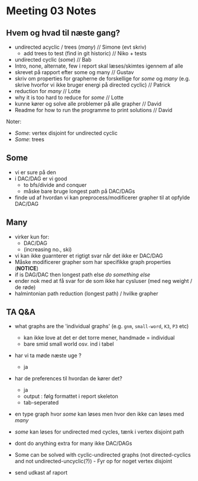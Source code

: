 # Meeting 03 Notes

## Hvem og hvad til næste gang?
- undirected acyclic / trees (*many*) // Simone (evt skriv)
  - add trees to test (find in git historic) // Niko + tests
- undirected cyclic (*some*) // Bab
- Intro, none, alternate, few i report skal læses/skimtes igennem af alle
- skrevet på rapport efter some og many // Gustav
- skriv om properties for grapherne de forskellige for *some* og *many* (e.g. skrive hvorfor vi ikke bruger energi på directed cyclic) // Patrick
- reduction for *many* // Lotte
- why it is too hard to reduce for *some* // Lotte
- kunne kører og solve alle problemer på alle grapher // David
- Readme for how to run the programme to print solutions // David

Noter:
- *Some*: vertex disjoint for undirected cyclic
- *Some*: trees

## Some
- vi er sure på den
- i DAC/DAG er vi good
  - to bfs/divide and conquer
  - måske bare bruge longest path på DAC/DAGs
- finde ud af hvordan vi kan preprocess/modificerer grapher til at opfylde DAC/DAG

## Many
- virker kun for:
  - DAC/DAG
  - (increasing no., ski)
- vi kan ikke guarnterer et rigtigt svar når det ikke er DAC/DAG
- Måske modificerer grapher som har specifikke graph properties (**NOTICE**)
- if is DAG/DAC then longest path else *do something else*
- ender nok med at få svar for de som ikke har cysluser (med neg weight / de røde)
- halmintonian path reduction (longest path) / hvilke grapher

## TA Q&A
- what graphs are the 'individual graphs' (e.g. `gnm`, `small-word`, `K3`, `P3` etc)
  - kan ikke love at det er det torre mener, handmade = individual
  - bare smid small world osv. ind i tabel
- har vi ta møde næste uge ?
  - ja
- har de preferences til hvordan de kører det?
  - ja 
  - output : følg formattet i report skeleton
  - tab-seperated

- en type graph hvor *some* kan løses men hvor den ikke can løses med *many*
- *some* kan løses for undirected med cycles, tænk i vertex disjoint path

- dont do anything extra for many ikke DAC/DAGs
- Some can be solved with cyclic-undirected graphs (not directed-cyclics and not undirected-uncyclic(?)) - Fyr op for noget vertex disjoint

- send udkast af raport 